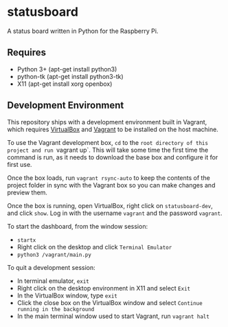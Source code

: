 # statusboard
A status board written in Python for the Raspberry Pi.

## Requires
* Python 3+ (apt-get install python3)
* python-tk (apt-get install python3-tk)
* X11 (apt-get install xorg openbox)

## Development Environment

This repository ships with a development environment built in Vagrant, which requires [VirtualBox](https://www.virtualbox.org/) and [Vagrant](https://www.vagrantup.com/) to be installed on the host machine.

To use the Vagrant development box, `cd` to the `root directory of this project and run `vagrant up`. This will take some time the first time the command is run, as it needs to download the base box and configure it for first use.

Once the box loads, run `vagrant rsync-auto` to keep the contents of the project folder in sync with the Vagrant box so you can make changes and preview them.

Once the box is running, open VirtualBox, right click on `statusboard-dev`, and click `show`. Log in with the username `vagrant` and the password `vagrant`.

To start the dashboard, from the window session:

* `startx`
* Right click on the desktop and click `Terminal Emulator`
* `python3 /vagrant/main.py`

To quit a development session:

* In terminal emulator, `exit`
* Right click on the desktop environment in X11 and select `Exit`
* In the VirtualBox window, type `exit`
* Click the close box on the VirtualBox window and select `Continue running in the background`
* In the main terminal window used to start Vagrant, run `vagrant halt`
